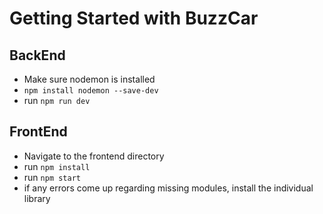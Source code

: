 # Getting Started with BuzzCar

## BackEnd
- Make sure nodemon is installed
- `npm install nodemon --save-dev`
- run `npm run dev`

## FrontEnd
- Navigate to the frontend directory
- run `npm install`
- run `npm start`
- if any errors come up regarding missing modules, install the individual library





